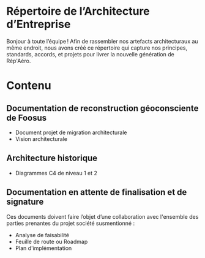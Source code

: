 # Répertoire de l’Architecture d’Entreprise
Bonjour à toute l’équipe !
Afin de rassembler nos artefacts architecturaux au même endroit, nous avons créé ce répertoire qui capture nos principes, standards, accords, et projets pour livrer la nouvelle génération de Rép'Aéro.
# Contenu
## Documentation de reconstruction géoconsciente de Foosus
- Document projet de migration architecturale
- Vision architecturale
## Architecture historique
- Diagrammes C4 de niveau 1 et 2
## Documentation en attente de finalisation et de signature
Ces documents doivent faire l’objet d’une collaboration avec l'ensemble des parties prenantes du projet société susmentionné :
- Analyse de faisabilité
- Feuille de route ou Roadmap
- Plan d'implémentation

